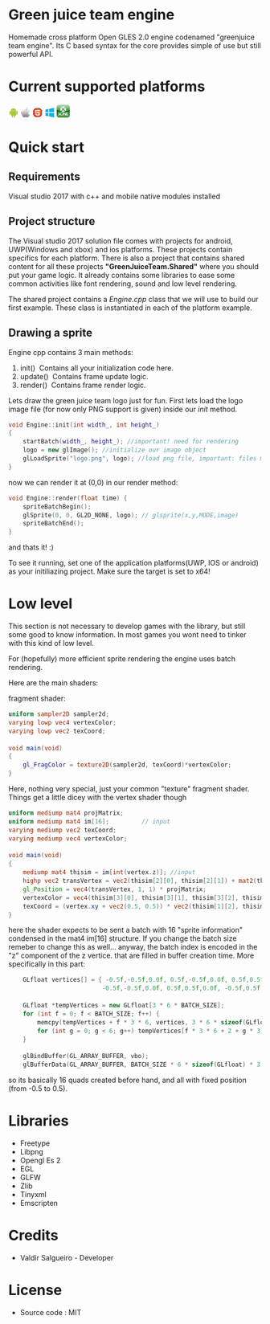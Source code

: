 # Green juice team engine
Homemade cross platform Open GLES 2.0 engine codenamed "greenjuice team engine". Its C based syntax for the core provides simple of use but still powerful API.

# Current supported platforms
![alt](https://raw.githubusercontent.com/valdirSalgueiro/sgsCrossPlatform/master/promotion/dl_android.png)
![alt](https://raw.githubusercontent.com/valdirSalgueiro/sgsCrossPlatform/master/promotion/dl_apple.png)
![alt](https://raw.githubusercontent.com/valdirSalgueiro/sgsCrossPlatform/master/promotion/dl_html5.gif)
![alt](https://raw.githubusercontent.com/valdirSalgueiro/sgsCrossPlatform/master/promotion/dl_uwp.png)
![alt](https://raw.githubusercontent.com/valdirSalgueiro/sgsCrossPlatform/master/promotion/xbox-icon-21.png)

# Quick start

## Requirements
Visual studio 2017 with c++ and mobile native modules installed

## Project structure 

The Visual studio 2017 solution file comes with projects for android, UWP(Windows and xbox) and ios platforms. These projects contain specifics for each platform. There is also a project that contains shared content for all these projects **"GreenJuiceTeam.Shared"** where you should put your game logic. It already contains some libraries to ease some common activities like font rendering, sound and low level rendering. 

The shared project contains a *Engine.cpp* class that we will use to build our first example. These class is instantiated in each of the platform example.

## Drawing a sprite

Engine cpp contains 3 main methods:
1. init() 
  Contains all your initialization code here.
2. update()
  Contains frame update logic.
3. render()
  Contains frame render logic.
  
Lets draw the green juice team logo just for fun. First lets load the logo image file (for now only PNG support is given) inside our *init* method.

```cpp
void Engine::init(int width_, int height_)
{
	startBatch(width_, height_); //important! need for rendering
	logo = new glImage(); //initialize our image object
	glLoadSprite("logo.png", logo); //load png file, important: files must be power of two images!
}
```

now we can render it at (0,0) in our render method:

```cpp
void Engine::render(float time) {
	spriteBatchBegin();
	glSprite(0, 0, GL2D_NONE, logo); // glsprite(x,y,MODE,image)
	spriteBatchEnd();
}
```

and thats it! :)

To see it running, set one of the application platforms(UWP, IOS or android) as your initiliazing project. Make sure  the target is set to x64!

# Low level 

This section is not necessary to develop games with the library, but still some good to know information. In most games you wont need to tinker with this kind of low level.

For (hopefully) more efficient sprite rendering the engine uses batch rendering.

Here are the main shaders:

fragment shader:
```glsl
uniform sampler2D sampler2d;
varying lowp vec4 vertexColor;
varying lowp vec2 texCoord;

void main(void)
{
	gl_FragColor = texture2D(sampler2d, texCoord)*vertexColor;
}
```

Here, nothing very special, just your common "texture" fragment shader. Things get a little dicey with the vertex shader though

```glsl
uniform mediump mat4 projMatrix;
uniform mediump mat4 im[16];         // input
varying mediump vec2 texCoord;
varying mediump vec4 vertexColor;

void main(void)
{
	mediump mat4 thisim = im[int(vertex.z)]; //input
	highp vec2 transVertex = vec2(thisim[2][0], thisim[2][1]) + mat2(thisim[0][0], thisim[0][1], thisim[1][0], thisim[1][1]) * (vertex.xy - vec2(thisim[2][2] - 0.5, thisim[2][3] - 0.5));
	gl_Position = vec4(transVertex, 1, 1) * projMatrix;
	vertexColor = vec4(thisim[3][0], thisim[3][1], thisim[3][2], thisim[3][3]);
	texCoord = (vertex.xy + vec2(0.5, 0.5)) * vec2(thisim[1][2], thisim[1][3]) + vec2(thisim[0][2], thisim[0][3]);
}
```

here the shader expects to be sent a batch with 16 "sprite information" condensed in the mat4 im[16] structure. If you change the batch size remeber to change this as well... anyway, the batch index is encoded in the "z" component of the z vertice. that are filled in buffer creation time. More specifically in this part:

```cpp
	GLfloat vertices[] = { -0.5f,-0.5f,0.0f, 0.5f,-0.5f,0.0f, 0.5f,0.5f,0.0f,    // triangle 1
						  -0.5f,-0.5f,0.0f, 0.5f,0.5f,0.0f, -0.5f,0.5f,0.0f };   // triangle 2

	GLfloat *tempVertices = new GLfloat[3 * 6 * BATCH_SIZE];
	for (int f = 0; f < BATCH_SIZE; f++) {
		memcpy(tempVertices + f * 3 * 6, vertices, 3 * 6 * sizeof(GLfloat));
		for (int g = 0; g < 6; g++) tempVertices[f * 3 * 6 + 2 + g * 3] = f;            // mark the index for each triangle
	}

	glBindBuffer(GL_ARRAY_BUFFER, vbo);
	glBufferData(GL_ARRAY_BUFFER, BATCH_SIZE * 6 * sizeof(GLfloat) * 3, tempVertices, GL_STATIC_DRAW);
```

so its basically 16 quads created before hand, and all with fixed position (from -0.5 to 0.5).

# Libraries
- Freetype
- Libpng
- Opengl Es 2
- EGL
- GLFW
- Zlib
- Tinyxml
- Emscripten

# Credits
- Valdir Salgueiro - Developer

# License
- Source code : MIT
